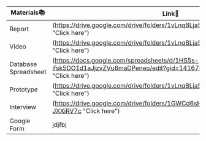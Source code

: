 |Materials📚|Link🔗|
|---|---|
|Report|(https://drive.google.com/drive/folders/1vLnqBLja5xWlcmpMXrCN0zkJXaINUszg  "Click here")|
|Video|(https://drive.google.com/drive/folders/1vLnqBLja5xWlcmpMXrCN0zkJXaINUszg "Click here")|
|Database Spreadsheet|(https://docs.google.com/spreadsheets/d/1HS5s-ifsk5DO1d1aJjzvZVu6maDPeneo/edit?gid=1416780070#gid=1416780070  "Click here")|
|Prototype|(https://drive.google.com/drive/folders/1vLnqBLja5xWlcmpMXrCN0zkJXaINUszg "Click here")|
|Interview|(https://drive.google.com/drive/folders/1GWCd6sHh2y54-cQhCJHm7B0-JXXiRV7c "Click here")|
|Google Form|jdjfbj|

